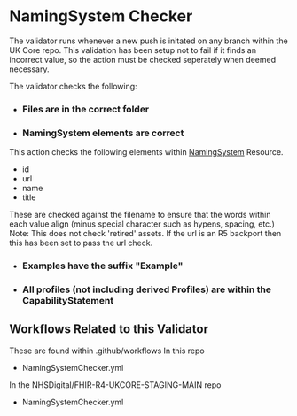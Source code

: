 # NamingSystem Checker
The validator runs whenever a new push is initated on any branch within the UK Core repo. This validation has been setup not to fail if it finds an incorrect value, so the action must be checked seperately when deemed necessary. 

The validator checks the following:

- ### Files are in the correct folder
- ### NamingSystem elements are correct
This action checks the following elements within [NamingSystem](https://hl7.org/fhir/R4/namingsystem.html) Resource.
- id
- url
- name
- title

These are checked against the filename to ensure that the words within each value align (minus special character such as hypens, spacing, etc.)  
Note: This does not check 'retired' assets. If the url is an R5 backport then this has been set to pass the url check.
- ### Examples have the suffix "Example"
- ### All profiles (not including derived Profiles) are within the CapabilityStatement


## Workflows Related to this Validator

These are found within .github/workflows
In this repo
- NamingSystemChecker.yml

In the NHSDigital/FHIR-R4-UKCORE-STAGING-MAIN repo
- NamingSystemChecker.yml

